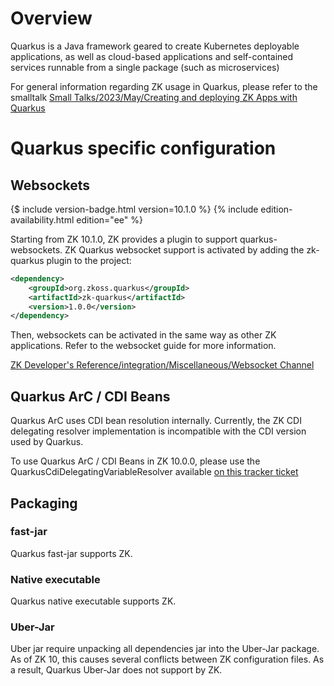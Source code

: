 # Overview

Quarkus is a Java framework geared to create Kubernetes deployable
applications, as well as cloud-based applications and self-contained
services runnable from a single package (such as microservices)

For general information regarding ZK usage in Quarkus, please refer to
the smalltalk [Small Talks/2023/May/Creating and deploying ZK Apps with
Quarkus](https://www.zkoss.org/wiki/Small_Talks/2023/May/Creating_and_deploying_ZK_Apps_with_Quarkus)

# Quarkus specific configuration

## Websockets

{$ include version-badge.html version=10.1.0 %}
{% include edition-availability.html edition="ee" %}

Starting from ZK 10.1.0, ZK provides a plugin to support
quarkus-websockets. ZK Quarkus websocket support is activated by adding
the zk-quarkus plugin to the project:

```xml
<dependency>
    <groupId>org.zkoss.quarkus</groupId>
    <artifactId>zk-quarkus</artifactId>
    <version>1.0.0</version>
</dependency>
```

Then, websockets can be activated in the same way as other ZK
applications. Refer to the websocket guide for more information.

[ZK Developer's Reference/integration/Miscellaneous/Websocket
Channel]({{site.baseurl}}/zk_dev_ref/integration/miscellaneous/websocket_channel)

## Quarkus ArC / CDI Beans

Quarkus ArC uses CDI bean resolution internally. Currently, the ZK CDI
delegating resolver implementation is incompatible with the CDI version
used by Quarkus.

To use Quarkus ArC / CDI Beans in ZK 10.0.0, please use the
QuarkusCdiDelegatingVariableResolver available [on this tracker
ticket](https://tracker.zkoss.org/browse/ZK-5458)

## Packaging

### fast-jar

Quarkus fast-jar supports ZK.

### Native executable

Quarkus native executable supports ZK.

### Uber-Jar

Uber jar require unpacking all dependencies jar into the Uber-Jar
package. As of ZK 10, this causes several conflicts between ZK
configuration files. As a result, Quarkus Uber-Jar does not support by
ZK.
